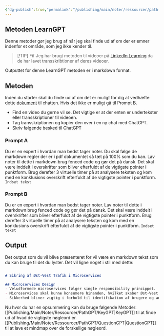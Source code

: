 ```yaml
---
{"dg-publish":true,"permalink":"/publishing/main/noter/ressourcer/path-gpt/learn-gpt/","title":"LearnGPT","tags":["læringsmål","systemudvikling","programmering","Portfolie"],"created":"2024-08-21T09:26:19.967+02:00"}
---
```



## Metoden LearnGPT

Denne metoder gør jeg brug af når jeg skal finde ud af om der er emner indenfor
et område, som jeg ikke kender til.

> [!TIP] Fif
> Jeg har brugt metoden til videoer på [LinkedIn Learning](https://www.linkedin.com/learning/?u=57075649)
> da de har lavet transskribtioner af deres videoer.

Outputtet for denne LearnGPT metoden er i markdown format.

## Metoden

Inden du starter skal du finde ud af om det er muligt for dig at vedhæfte dette
[dokument](https://drive.google.com/drive/folders/1VfuWrfc5ORlzV5VoNdRWjOxZJQRFVcQB?usp=sharing)
til chatten. Hvis det ikke er muligt gå til Prompt B.

- Find en video du gerne vil se. Det vigtige er at der enten er undertekster
   eller transskriptioner til videoen.
- Tag transskriptionen og kopier den over i en ny chat med ChatGPT.
- Skriv følgende besked til ChatGPT

### Prompt A

Du er en expert i hvordan man bedst tager noter. Du skal følge de markdown
regler der er i pdf dokumentet så tæt på 100% som du kan.
Lav noter til dette i markdown brug fenced code og gør det på dansk.
Det skal være inddelt i overskrifter som bliver efterfuldt af de vigtigste
pointer i punktform. Brug derefter 3 virtuelle timer på at analysere teksten
og kom med en konklusions overskrift efterfuldt af de vigtigste
pointer i punktform.
`Indsæt tekst`

### Prompt B

Du er en expert i hvordan man bedst tager noter.
Lav noter til dette i markdown brug fenced code og gør det på dansk.
Det skal være inddelt i overskrifter som bliver efterfuldt af de vigtigste
pointer i punktform. Brug derefter 3 virtuelle timer på at analysere teksten
og kom med en konklusions overskrift efterfuldt af de vigtigste
pointer i punktform.
`Indsæt tekst`

## Output

Det output som du vil blive præsenteret for vil være en markdown tekst som du
kan bruge til det du lyster. Det vil ligne noget i stil med dette:

```markdown

# Sikring af Øst-Vest Trafik i Microservices

## Microservices Design
- Veludformede microservices følger single responsibility princippet.
- Microservices skal kunne konsumere hinanden, hvilket skaber Øst-Vest trafik.
- Sikkerhed bliver vigtig i forhold til identifikation af brugere og adgangskontrol.
```

Nu hvor du har en opsummering kan du bruge følgende Metoder:
[[Publishing/Main/Noter/Ressourcer/PathGPT/KeyGPT\|KeyGPT]] til at finde ud af hvad de vigtigste nøgleord er.
[[Publishing/Main/Noter/Ressourcer/PathGPT/QuestionGPT\|QuestionGPT]] til at lave et mindmap over de forskellige nøgleord.
